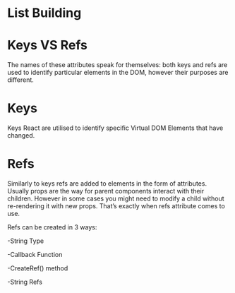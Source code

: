# List Building

# Keys VS Refs

The names of these attributes speak for themselves: both keys and refs are used to identify particular elements in the DOM, however their purposes are different.

# Keys

Keys React are utilised to identify specific Virtual DOM Elements that have changed.

# Refs

Similarly to keys refs are added to elements in the form of attributes.
Usually props are the way for parent components interact with their children. However in some cases you might need to modify a child without re-rendering it with new props. That’s exactly when refs attribute comes to use.

Refs can be created in 3 ways:

-String Type

-Callback Function

-CreateRef() method

-String Refs
